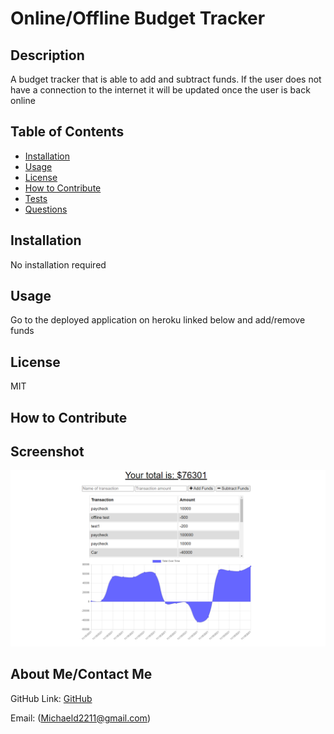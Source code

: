# Online/Offline Budget Tracker
  ## Description
  A budget tracker that is able to add and subtract funds. If the user does not have a connection to the internet it will be updated once the user is back online

  ## Table of Contents
  - [Installation](#installation)
  - [Usage](#usage)
  - [License](#license)
  - [How to Contribute](#contributing)
  - [Tests](#tests)
  - [Questions](#questions)

  ## Installation
  No installation required

  ## Usage
  Go to the deployed application on heroku linked below and add/remove funds

  ## License
  MIT

  ## How to Contribute


  ## Screenshot
  ![Screenshot](imgs/Capture.PNG)

  ## About Me/Contact Me
  GitHub Link: [GitHub](https://github.com/MichaelDigi)

  Email: (Michaeld2211@gmail.com)
